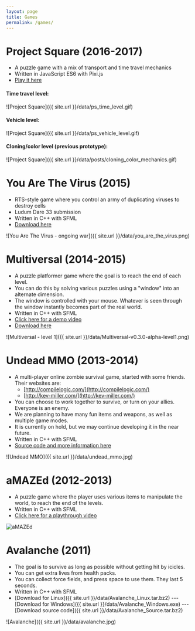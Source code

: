 ```yaml
---
layout: page
title: Games
permalink: /games/
---
```


# Project Square (2016-2017)

* A puzzle game with a mix of transport and time travel mechanics
* Written in JavaScript ES6 with Pixi.js
* [Play it here](http://ayebear.com/project-square/)

#### Time travel level:
![Project Square]({{ site.url }}/data/ps_time_level.gif)

#### Vehicle level:
![Project Square]({{ site.url }}/data/ps_vehicle_level.gif)

#### Cloning/color level (previous prototype):
![Project Square]({{ site.url }}/data/posts/cloning_color_mechanics.gif)

# You Are The Virus (2015)

* RTS-style game where you control an army of duplicating viruses to destroy cells
* Ludum Dare 33 submission
* Written in C++ with SFML
* [Download here](https://github.com/ayebear/you-are-the-virus/releases)

![You Are The Virus - ongoing war]({{ site.url }}/data/you_are_the_virus.png)

# Multiversal (2014-2015)

* A puzzle platformer game where the goal is to reach the end of each level.
* You can do this by solving various puzzles using a "window" into an alternate dimension.
* The window is controlled with your mouse. Whatever is seen through the window instantly becomes part of the real world.
* Written in C++ with SFML
* [Click here for a demo video](https://www.youtube.com/watch?v=msFEcX0TqVc)
* [Download here](https://github.com/ayebear/multiversal/releases)

![Multiversal - level 1]({{ site.url }}/data/Multiversal-v0.3.0-alpha-level1.png)

# Undead MMO (2013-2014)

* A multi-player online zombie survival game, started with some friends. Their websites are:
  * [http://compilelogic.com/](http://compilelogic.com/)
  * [http://kev-miller.com/](http://kev-miller.com/)
* You can choose to work together to survive, or turn on your allies. Everyone is an enemy.
* We are planning to have many fun items and weapons, as well as multiple game modes.
* It is currently on hold, but we may continue developing it in the near future.
* Written in C++ with SFML
* [Source code and more information here](https://github.com/ayebear/UndeadMMO)

![Undead MMO]({{ site.url }}/data/undead_mmo.jpg)

# aMAZEd (2012-2013)

* A puzzle game where the player uses various items to manipulate the world, to reach the end of the levels.
* Written in C++ with SFML
* [Click here for a playthrough video](https://www.youtube.com/watch?v=NCFSuIPlOUI)

![aMAZEd](http://i.imgur.com/jG453Hb.gif)

# Avalanche (2011)

* The goal is to survive as long as possible without getting hit by icicles.
* You can get extra lives from health packs.
* You can collect force fields, and press space to use them. They last 5 seconds.
* Written in C++ with SFML
* [Download for Linux]({{ site.url }}/data/Avalanche_Linux.tar.bz2) --- [Download for Windows]({{ site.url }}/data/Avalanche_Windows.exe) --- [Download source code]({{ site.url }}/data/Avalanche_Source.tar.bz2)

![Avalanche]({{ site.url }}/data/avalanche.jpg)

